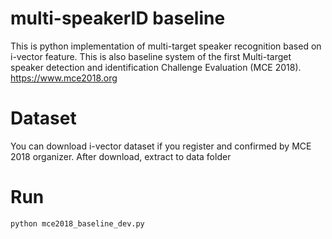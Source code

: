 # multi-speakerID baseline
This is python implementation of multi-target speaker recognition based on i-vector feature. This is also baseline system of the first Multi-target speaker detection and identification Challenge Evaluation (MCE 2018).
https://www.mce2018.org


# Dataset
You can download i-vector dataset if you register and confirmed by MCE 2018 organizer. After download, extract to data folder

# Run
    python mce2018_baseline_dev.py
